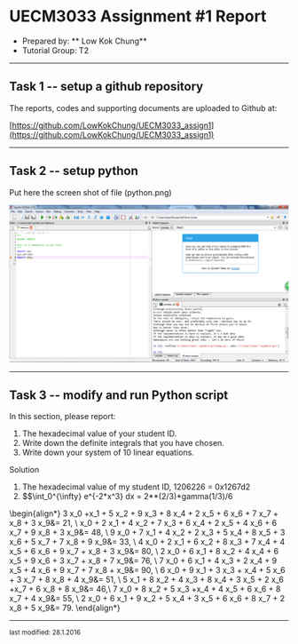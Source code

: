 UECM3033 Assignment #1 Report
========================================================

- Prepared by: ** Low Kok Chung**
- Tutorial Group: T2

--------------------------------------------------------

## Task 1 -- setup a github repository

The reports, codes and supporting documents are uploaded to Github at: 

[https://github.com/LowKokChung/UECM3033_assign1](https://github.com/LowKokChung/UECM3033_assign1)


---------------------------------------------------------

## Task 2 -- setup python

Put here the screen shot of file (python.png)

![python.png](python.png)


------------------------------------------------------------

## Task 3 -- modify and run Python script

In this section, please report:

1. The hexadecimal value of your student ID.
2. Write down the definite integrals that you have chosen.
3. Write down your system of 10 linear equations.

Solution
1. The hexadecimal value of my student ID, 1206226 = 0x1267d2
2. $$\int_0^{\infty} e^{-2*x^3} dx = 2**(2/3)*gamma(1/3)/6

\begin{align*}
3 x_0 +x_1 + 5 x_2 + 9 x_3 + 8 x_4 + 2 x_5 + 6 x_6 + 7 x_7 + x_8 + 3 x_9&= 21, \\
x_0 + 2 x_1 + 4 x_2 + 7 x_3 + 6 x_4 + 2 x_5 + 4 x_6 + 6 x_7 + 9 x_8 + 3 x_9&= 48, \\
9 x_0 + 7 x_1 + 4 x_2 + 2 x_3 + 5 x_4 + 8 x_5 + 3 x_6 + 5 x_7 + 7 x_8 + 9 x_9&= 33, \\
4 x_0 + 2 x_1 + 6 x_2 + 8 x_3 + 7 x_4 + 4 x_5 + 6 x_6 + 9 x_7 + x_8 + 3 x_9&= 80, \\
2 x_0 + 6 x_1 + 8 x_2 + 4 x_4 + 6 x_5 + 9 x_6 + 3 x_7 + x_8 + 7 x_9&= 76, \\
7 x_0 + 6 x_1 + 4 x_3 + 2 x_4 + 9 x_5 + 4 x_6 + 9 x_7 + 7 x_8 + x_9&= 90, \\
6 x_0 + 9 x_1 + 3 x_3 + x_4 + 5 x_6 + 3 x_7 + 8 x_8 + 4 x_9&= 51, \\
5 x_1 + 8 x_2 + 4 x_3 + 8 x_4 + 3 x_5 + 2 x_6 +x_7 + 6 x_8 + 8 x_9&= 46,\\
7 x_0 + 8 x_2 + 5 x_3 +x_4 + 4 x_5 + 6 x_6 + 8 x_7 + 4 x_9&= 55, \\
2 x_0 + 6 x_1 + 9 x_2 + 5 x_4 + 3 x_5 + 6 x_6 + 8 x_7 + 2 x_8 + 5 x_9&= 79.
\end{align*}

-----------------------------------

<sup>last modified: 28.1.2016</sup>
